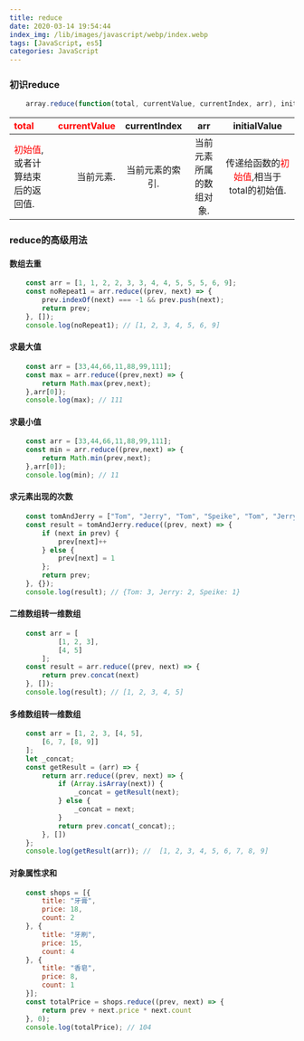 ```yaml
---
title: reduce
date: 2020-03-14 19:54:44
index_img: /lib/images/javascript/webp/index.webp
tags: [JavaScript, es5]
categories: JavaScript
---
```

### 初识reduce
``` javascript
    array.reduce(function(total, currentValue, currentIndex, arr), initialValue);
```
| <font color=red>total</font>                           | <font color=red>currentValue</font> |  currentIndex   |           arr           |                          initialValue                          |
| :----------------------------------------------------- | ----------------------------------: | :-------------: | :---------------------: | :------------------------------------------------------------: |
| <font color=red>初始值</font>, 或者计算结束后的返回值. |                           当前元素. | 当前元素的索引. | 当前元素所属的数组对象. | 传递给函数的<font color=red>初始值</font>,相当于total的初始值. |
### reduce的高级用法

#### 数组去重
``` javascript
    const arr = [1, 1, 2, 2, 3, 3, 4, 4, 5, 5, 5, 6, 9];
    const noRepeat1 = arr.reduce((prev, next) => {
        prev.indexOf(next) === -1 && prev.push(next);
        return prev;
    }, []);
    console.log(noRepeat1); // [1, 2, 3, 4, 5, 6, 9]
```

#### 求最大值
``` javascript
    const arr = [33,44,66,11,88,99,111];
    const max = arr.reduce((prev,next) => {
        return Math.max(prev,next);
    },arr[0]);
    console.log(max); // 111
```

#### 求最小值
``` javascript
    const arr = [33,44,66,11,88,99,111];
    const min = arr.reduce((prev,next) => {
        return Math.min(prev,next);
    },arr[0]);
    console.log(min); // 11
```

#### 求元素出现的次数
``` javascript
    const tomAndJerry = ["Tom", "Jerry", "Tom", "Speike", "Tom", "Jerry"];
    const result = tomAndJerry.reduce((prev, next) => {
        if (next in prev) {
            prev[next]++
        } else {
            prev[next] = 1
        };
        return prev;
    }, {});
    console.log(result); // {Tom: 3, Jerry: 2, Speike: 1}
```

#### 二维数组转一维数组
``` javascript
    const arr = [
            [1, 2, 3],
            [4, 5]
        ];
    const result = arr.reduce((prev, next) => {
        return prev.concat(next)
    }, []);
    console.log(result); // [1, 2, 3, 4, 5]
```

#### 多维数组转一维数组
``` javascript
    const arr = [1, 2, 3, [4, 5],
        [6, 7, [8, 9]]
    ];
    let _concat;
    const getResult = (arr) => {
        return arr.reduce((prev, next) => {
            if (Array.isArray(next)) {
                _concat = getResult(next);
            } else {
                _concat = next;
            }
            return prev.concat(_concat);;
        }, [])
    };
    console.log(getResult(arr)); //  [1, 2, 3, 4, 5, 6, 7, 8, 9]
```
#### 对象属性求和
``` javascript
    const shops = [{
        title: "牙膏",
        price: 18,
        count: 2
    }, {
        title: "牙刷",
        price: 15,
        count: 4
    }, {
        title: "香皂",
        price: 8,
        count: 1
    }];
    const totalPrice = shops.reduce((prev, next) => {
        return prev + next.price * next.count
    }, 0);
    console.log(totalPrice); // 104
```